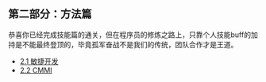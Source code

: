 ## 第二部分：方法篇

恭喜你已经完成技能篇的通关，但在程序员的修炼之路上，只靠个人技能buff的加持是不能最终登顶的，毕竟孤军奋战不是我们的传统，团队合作才是王道。

  - [2.1 敏捷开发](./agile.md)
  - [2.2 CMMI](./cmmi.md)
